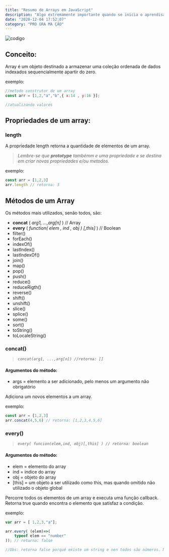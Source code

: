 ```yaml
---
title: "Resumo de Arrays em JavaScript"
description: "Algo extremamente importante quando se inicia o aprendisado com a linguagem javascript é conhecer bem todos os métodos e propriedades de um array, parece brincadeira, mas quando se conhece bem tais métodos a linguagem se torna mais fácil. Dedique um tempo e faça exemplos de todos os metodos citados. Vai valer apena!"
date: "2020-12-04 17:52:07"
category: "PRO GRA MA ÇÃO"
---
```


![codigo](/assets/img/code01.jpg)

## Conceito:
Array é um objeto destinado a armazenar uma coleção ordenada de dados indexados sequencialmente apartir do zero.

exemplo:

```javascript
//metodo construtor de um array
const arr = [1,2,"a","b",{ x:14 , y:16 }];

//atualizando valores
```
## Propriedades de um array:

### length
A propriedade length retorna a quantidade de  elementos de um array.

> *Lembre-se que **prototype** tambémm e uma propriedade e se destina em criar novas propriedades e/ou metodos.*

exemplo:
```javascript
const arr = [1,2,3]
arr.length // retorna: 3
```

## Métodos de um Array

Os métodos mais utilizados, senão todos, são:
- **concat** ( *arg1, ...,arg[n]* ) // Array
- **every** ( *function( elem , ind , obj ) [,this]* ) // Boolean
- filter()
- forEach()
- indexOf()
- lastIndex()
- lastIndexOf()
- join()
- map()
- pop()
- push()
- reduce()
- reduceRigth()
- reverse()
- shift()
- unshift()
- slice()
- splice()
- some()
- sort()
- toString()
- toLocaleString()

### concat()

> *`concat(arg1, ...,arg[n]) //retorna: []`*

#### Argumentos do método:
- args  = elemento a ser adicionado, pelo menos um argumento não obrigatório

Adiciona um novos elementos a um array.


exemplo:
```javascript
const arr = [1,2,3]
arr.concat(4,5,6) // retorna: [1,2,3,4,5,6]
```
### every()

> *`every( funcion(elem,ind, obj)[,this] ) // retorna: boolean`*

#### Argumentos do método:
- elem  = elemento do array
- ind   = indice do array
- obj   = objeto do array
- [this] = um objeto a ser utilizado como this, mas quando omitido não utilizado o objeto global


Percorre todos os elementos de um array e executa uma função callback. Retorna true quando encontra o elemento que satisfaz a condição.

exemplo:

```javascript
var arr = [ 1,2,3,"a"];

arr.every( (elem)=>(
    typeof elem == "number"
)); // returna: false

//Obs: retorna false porquê existe um string e nen todos são números. Nessa função ele percorre todos os elementos verificando se é number. utilizei de arrow function da nova sintaxe do EcmaScript para exemplivicar.
```